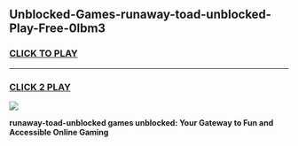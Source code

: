 
## Unblocked-Games-runaway-toad-unblocked-Play-Free-0lbm3
<h3>
<a href="https://premium76.site?title=runaway-toad-unblocked&ref=10A">CLICK TO PLAY</a></h3>
<hr>

<h3>
<a href="https://premium76.site?title=runaway-toad-unblocked&ref=10A">CLICK 2 PLAY</a>
  
</h3>

<a href="https://premium76.site?title=runaway-toad-unblocked&ref=10A"><img src="https://clearcache.store/games.png"></a>


**runaway-toad-unblocked games unblocked: Your Gateway to Fun and Accessible Online Gaming**
